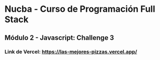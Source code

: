 # Nucba - Curso de Programación Full Stack

## Módulo 2 - Javascript: Challenge 3

### Link de Vercel: https://las-mejores-pizzas.vercel.app/
